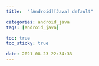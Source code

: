 ```yaml
---
title:  "[Android][Java] default"

categories: android_java
tags: [android_java]

toc: true
toc_sticky: true

date: 2021-08-23 22:34:33
---
```


